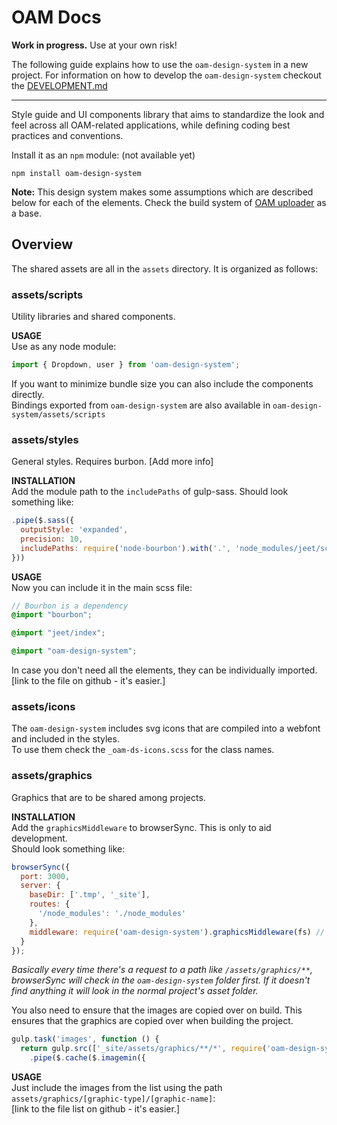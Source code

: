 # OAM Docs

**Work in progress.** Use at your own risk!  

The following guide explains how to use the `oam-design-system` in a new project. For information on how to develop the `oam-design-system` checkout the [DEVELOPMENT.md](DEVELOPMENT.md)  

---

Style guide and UI components library that aims to standardize the look and feel across all OAM-related applications, while defining coding best practices and conventions.

Install it as an `npm` module: (not available yet)
```
npm install oam-design-system
```

**Note:**
This design system makes some assumptions which are described below for each of the elements.
Check the build system of [OAM uploader](https://github.com/hotosm/oam-uploader/blob/master/gulpfile.js) as a base.

## Overview

The shared assets are all in the `assets` directory. It is organized as follows:

### assets/scripts
Utility libraries and shared components.

**USAGE**  
Use as any node module:
```js
import { Dropdown, user } from 'oam-design-system';
```
If you want to minimize bundle size you can also include the components directly.  
Bindings exported from `oam-design-system` are also available in `oam-design-system/assets/scripts`

### assets/styles
General styles. Requires burbon. [Add more info]

**INSTALLATION**  
Add the module path to the `includePaths` of gulp-sass. Should look something like:
```js
.pipe($.sass({
  outputStyle: 'expanded',
  precision: 10,
  includePaths: require('node-bourbon').with('.', 'node_modules/jeet/scss', require('oam-design-system').scssPath)
}))
```

**USAGE**  
Now you can include it in the main scss file:
```scss
// Bourbon is a dependency
@import "bourbon";

@import "jeet/index";

@import "oam-design-system";
```
In case you don't need all the elements, they can be individually imported.  
[link to the file on github - it's easier.]

### assets/icons
The `oam-design-system` includes svg icons that are compiled into a webfont and included in the styles.  
To use them check the `_oam-ds-icons.scss` for the class names.

### assets/graphics
Graphics that are to be shared among projects.

**INSTALLATION**  
Add the `graphicsMiddleware` to browserSync. This is only to aid development.  
Should look something like:
```js
browserSync({
  port: 3000,
  server: {
    baseDir: ['.tmp', '_site'],
    routes: {
      '/node_modules': './node_modules'
    },
    middleware: require('oam-design-system').graphicsMiddleware(fs) // <<< This line
  }
});
```
*Basically every time there's a request to a path like `/assets/graphics/**`, browserSync will check in the `oam-design-system` folder first. If it doesn't find anything it will look in the normal project's asset folder.*

You also need to ensure that the images are copied over on build.
This ensures that the graphics are copied over when building the project.
```js
gulp.task('images', function () {
  return gulp.src(['_site/assets/graphics/**/*', require('oam-design-system').graphicsPath + '/**/*'])
    .pipe($.cache($.imagemin({
```

**USAGE**  
Just include the images from the list using the path `assets/graphics/[graphic-type]/[graphic-name]`:  
[link to the file list on github - it's easier.]
